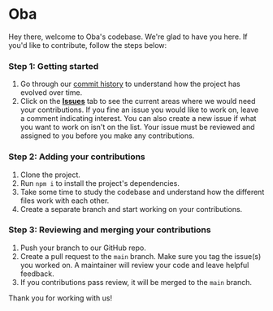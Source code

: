 # Oba

Hey there, welcome to Oba's codebase. We're glad to have you here. If you'd like to contribute, follow the steps below:

### Step 1: Getting started
1. Go through our [commit history](https://github.com/dpkreativ/oba-dashboard/commits/main/) to understand how the project has evolved over time.
2. Click on the [**Issues**](https://github.com/dpkreativ/oba-dashboard/issues) tab to see the current areas where we would need your contributions. If you fine an issue you would like to work on, leave a comment indicating interest. You can also create a new issue if what you want to work on isn't on the list. Your issue must be reviewed and assigned to you before you make any contributions.

### Step 2: Adding your contributions
1. Clone the project.
2. Run `npm i` to install the project's dependencies.
3. Take some time to study the codebase and understand how the different files work with each other.
4. Create a separate branch and start working on your contributions.

### Step 3: Reviewing and merging your contributions
1. Push your branch to our GitHub repo.
2. Create a pull request to the `main` branch. Make sure you tag the issue(s) you worked on. A maintainer will review your code and leave helpful feedback.
3. If you contributions pass review, it will be merged to the `main` branch.

Thank you for working with us!